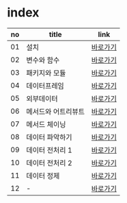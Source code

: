 # index
|no|title|link|
|-|-|-|
|01|설치|[바로가기](./01)|
|02|변수와 함수|[바로가기](./02)|
|03|패키지와 모듈|[바로가기](./03)|
|04|데이터프레임|[바로가기](./04)|
|05|외부데이터|[바로가기](./05)|
|06|메서드와 어트리뷰트|[바로가기](./06)|
|07|메서드 체이닝|[바로가기](./07)|
|08|데이터 파악하기|[바로가기](./08)|
|09|데이터 전처리 1|[바로가기](./09)|
|10|데이터 전처리 2|[바로가기](./10)|
|11|데이터 정제|[바로가기](./11)|
|12|-|[바로가기](./12)|
